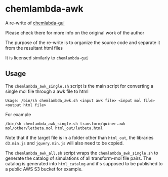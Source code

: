 # chemlambda-awk
A re-write of [chemlabda-gui](https://github.com/chorasimilarity/chemlambda-gui/blob/gh-pages/dynamic/README.md)

Please check there for more info on the original work of the author

The purpose of the re-write is to organize the source code and separate it from the resultant html files

It is licensed similarly to `chemlambda-gui`


## Usage

The `chemlambda_awk_single.sh` script is the main script for converting a single mol file through a awk file to html

```
Usage: /bin/sh chemlambda_awk.sh <input awk file> <input mol file> <output html file>
```

For example

```
/bin/sh chemlambda_awk_single.sh transform/quiner.awk mol/other/letbeta.mol html_out/letbeta.html
```

Note that if the target file is in a folder other than `html_out`, the libraries `d3.min.js` and `jquery.min.js` will also need to be copied.


The `chemlambda_awk_all.sh` script wraps the `chemlambda_awk_single.sh` to generate the catalog of simulations of all transform-mol file pairs.
The catalog is generated into `html_catalog` and it's supposed to be published to a public AWS S3 bucket for example.